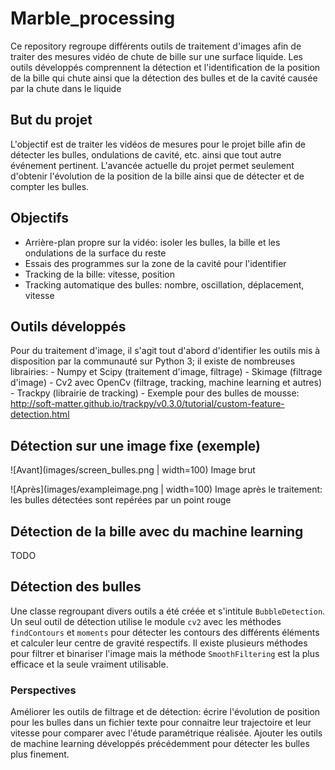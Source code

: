# Marble_processing

Ce repository regroupe différents outils de traitement d'images afin de traiter des mesures vidéo de chute de bille sur une surface liquide. Les outils développés comprennent la détection et l'identification de la position de la bille qui chute ainsi que la détection des bulles et de la cavité causée par la chute dans le liquide

## But du projet

L'objectif est de traiter les vidéos de mesures pour le projet bille afin de détecter les bulles, ondulations de cavité, etc. ainsi que tout autre événement pertinent. L'avancée actuelle du projet permet seulement d'obtenir l'évolution de la position de la bille ainsi que de détecter et de compter les bulles.

## Objectifs

- Arrière-plan propre sur la vidéo: isoler les bulles, la bille et les ondulations de la surface du reste
- Essais des programmes sur la zone de la cavité pour l'identifier
- Tracking de la bille: vitesse, position
- Tracking automatique des bulles: nombre, oscillation, déplacement, vitesse

## Outils développés

Pour du traitement d'image, il s'agit tout d'abord d'identifier les outils mis à disposition par la communauté sur Python 3; il existe de nombreuses librairies:
    - Numpy et Scipy (traitement d'image, filtrage)
    - Skimage (filtrage d'image)
    - Cv2 avec OpenCv (filtrage, tracking, machine learning et autres)
    - Trackpy (librairie de tracking)
        - Exemple pour des bulles de mousse: http://soft-matter.github.io/trackpy/v0.3.0/tutorial/custom-feature-detection.html

## Détection sur une image fixe (exemple)

![Avant](images/screen_bulles.png | width=100)
Image brut

![Après](images/exampleimage.png | width=100)
Image après le traitement: les bulles détectées sont repérées par un point rouge

## Détection de la bille avec du machine learning

TODO

## Détection des bulles

Une classe regroupant divers outils a été créée et s'intitule `BubbleDetection`. Un seul outil de détection utilise le module `cv2` avec les méthodes `findContours` et `moments` pour détecter les contours des différents éléments et calculer leur centre de gravité respectifs. Il existe plusieurs méthodes pour filtrer et binariser l'image mais la méthode `SmoothFiltering` est la plus efficace et la seule vraiment utilisable.

### Perspectives

Améliorer les outils de filtrage et de détection: écrire l'évolution de position pour les bulles dans un fichier texte pour connaitre leur trajectoire et leur vitesse pour comparer avec l'étude paramétrique réalisée. Ajouter les outils de machine learning développés précédemment pour détecter les bulles plus finement.
